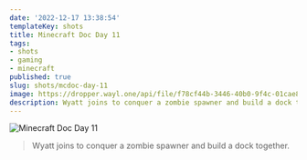 ```yaml
---
date: '2022-12-17 13:38:54'
templateKey: shots
title: Minecraft Doc Day 11
tags:
- shots
- gaming
- minecraft
published: true
slug: shots/mcdoc-day-11
image: https://dropper.wayl.one/api/file/f78cf44b-3446-40b0-9f4c-01cae8d6fb2d.webp
description: Wyatt joins to conquer a zombie spawner and build a dock together.
---
```


![Minecraft Doc Day 11](https://dropper.wayl.one/api/file/f78cf44b-3446-40b0-9f4c-01cae8d6fb2d.webp)

> Wyatt joins to conquer a zombie spawner and build a dock together.

